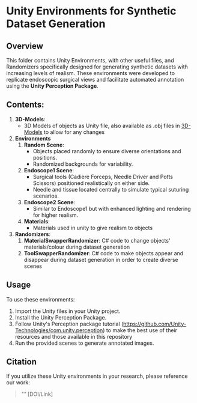 # Unity Environments for Synthetic Dataset Generation

## Overview
This folder contains Unity Environments, with other useful files, and Randomizers specifically designed for generating synthetic datasets with increasing levels of realism. These environments were developed to replicate endoscopic surgical views and facilitate automated annotation using the **Unity Perception Package**.

## Contents:
1. **3D-Models**: 
   - 3D Models of objects as Unity file, also available as .obj files in [3D-Models](Surgical-Synthetic-Data-Generation-and-Segmentation/3D-Models) to allow for any changes
2. **Environments**
   1. **Random Scene**: 
      - Objects placed randomly to ensure diverse orientations and positions.
      - Randomized backgrounds for variability.
   2. **Endoscope1 Scene**: 
      - Surgical tools (Cadiere Forceps, Needle Driver and Potts Scissors) positioned realistically on either side.
      - Needle and tissue located centrally to simulate typical suturing scenarios.
   3. **Endoscope2 Scene**: 
      - Similar to Endoscope1 but with enhanced lighting and rendering for higher realism.
   4. **Materials**:
      - Materials used in unity to give realism to objects
3. **Randomizers**:
   1. **MaterialSwapperRandomizer**: C# code to change objects' materials/colour during dataset generation
   2. **ToolSwapperRandomizer**: C# code to make objects appear and disappear during dataset generation in order to create diverse scenes


## Usage
To use these environments:
1. Import the Unity files in your Unity project.
2. Install the Unity Perception Package.
3. Follow Unity's Perception package tutorial (https://github.com/Unity-Technologies/com.unity.perception) to make the best use of their resources and those available in this repository
4. Run the provided scenes to generate annotated images.

## Citation
If you utilize these Unity environments in your research, please reference our work:
> *""* [DOI/Link]


